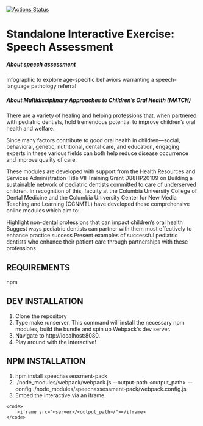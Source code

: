[![Actions Status](https://github.com/ccnmtl/speechassessment-pack/workflows/build-and-test/badge.svg)](https://github.com/ccnmtl/speechassessment-pack/actions)


Standalone Interactive Exercise: Speech Assessment
==========

##### About speech assessment
Infographic to explore age-specific behaviors warranting a speech-language pathology referral

##### About Multidisciplinary Approaches to Children’s Oral Health (MATCH)
There are a variety of healing and helping professions that, when partnered with pediatric dentists, hold tremendous potential to improve children’s oral health and welfare.

Since many factors contribute to good oral health in children—social, behavioral, genetic, nutritional, dental care, and education, engaging experts in these various fields can both help reduce disease occurrence and improve quality of care.

These modules are developed with support from the Health Resources and Services Administration Title VII Training Grant D88HP20109 on Building a sustainable network of pediatric dentists committed to care of underserved children. In recognition of this, faculty at the Columbia University College of Dental Medicine and the Columbia University Center for New Media Teaching and Learning (CCNMTL) have developed these comprehensive online modules which aim to:

Highlight non-dental professions that can impact children’s oral health
Suggest ways pediatric dentists can partner with them most effectively to enhance practice success
Present examples of successful pediatric dentists who enhance their patient care through partnerships with these professions

REQUIREMENTS
------------
npm

DEV INSTALLATION
------------
1. Clone the repository
2. Type make runserver. This command will install the necessary npm modules, build the bundle and spin up Webpack's dev server.
3. Navigate to http://localhost:8080.
4. Play around with the interactive!

NPM INSTALLATION
------------
1. npm install speechassessment-pack
2. ./node_modules/webpack/webpack.js --output-path <output_path> --config ./node_modules/speechassessment-pack/webpack.config.js
3. Embed the interactive via an iframe.


```
<code>
    <iframe src="<server>/<output_path>/"></iframe>
</code>
```

